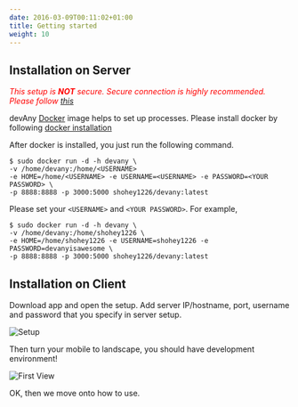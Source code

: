 ```yaml
---
date: 2016-03-09T00:11:02+01:00
title: Getting started
weight: 10
---
```


## Installation on Server

*<span style="color: red">This setup is <b>NOT</b> secure. Secure connection is highly recommended. Please follow [this](/secure)</span>*

devAny [Docker](https://docker.io) image helps to set up processes.
Please install docker by following [docker installation](https://docs.docker.com/engine/installation/)

After docker is installed, you just run the following command.

```
$ sudo docker run -d -h devany \
-v /home/devany:/home/<USERNAME>
-e HOME=/home/<USERNAME> -e USERNAME=<USERNAME> -e PASSWORD=<YOUR PASSWORD> \
-p 8888:8888 -p 3000:5000 shohey1226/devany:latest
```

Please set your `<USERNAME>` and `<YOUR PASSWORD>`.  For example, 

```
$ sudo docker run -d -h devany \
-v /home/devany:/home/shohey1226 \
-e HOME=/home/shohey1226 -e USERNAME=shohey1226 -e PASSWORD=devanyisawesome \
-p 8888:8888 -p 3000:5000 shohey1226/devany:latest  
```

## Installation on Client

Download app and open the setup. Add server IP/hostname, port, username and password that you specify in server setup.

![Setup](/images/devAny_mobile_setup.jpg)


Then turn your mobile to landscape, you should have development environment!

![First View](/images/devAny_first_view.jpg)


OK, then we move onto how to use.


